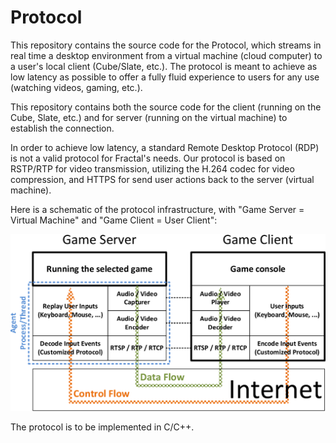 # Protocol

This repository contains the source code for the Protocol, which streams in real time a desktop environment from a virtual machine (cloud computer) to a user's local client (Cube/Slate, etc.). The protocol is meant to achieve as low latency as possible to offer a fully fluid experience to users for any use (watching videos, gaming, etc.).

This repository contains both the source code for the client (running on the Cube, Slate, etc.) and for server (running on the virtual machine) to establish the connection.

In order to achieve low latency, a standard Remote Desktop Protocol (RDP) is not a valid protocol for Fractal's needs. Our protocol is based on RSTP/RTP for video transmission, utilizing the H.264 codec for video compression, and HTTPS for send user actions back to the server (virtual machine).

Here is a schematic of the protocol infrastructure, with "Game Server = Virtual Machine" and "Game Client = User Client":

![img](img/protocol_infrastructure.png)

The protocol is to be implemented in C/C++.

